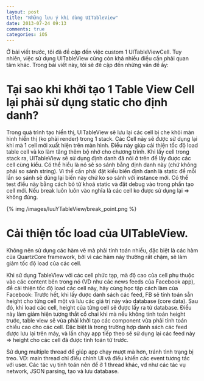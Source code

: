 ```yaml
---
layout: post
title: "Những lưu ý khi dùng UITableView"
date: 2013-07-24 09:13
comments: true
categories: iOS
---
```


Ở bài viết trước, tôi đã đề cập đến việc custom 1 UITableViewCell. Tuy nhiên, việc sử dụng UITableView cũng còn khá nhiều điều cần phải quan tâm khác. Trong bài viết này, tôi sẽ đề cập đến những vấn đề ấy:

# Tại sao khi khởi tạo 1 Table View Cell lại phải sử dụng static cho định danh?

Trong quá trình tạo hiển thị, UITableView sẽ lưu lại các cell bị che khỏi màn hình hiển thị (ko phải render) trong 1 stack. Các Cell này sẽ được sử dụng lại khi mà 1 cell mới xuất hiện trên màn hình. Điều này giúp cải thiện tốc độ load table cell và ko làm tăng thêm bộ nhớ cho chương trình. Khi lấy cell trong stack ra, UITableView sẽ sử dụng định danh đã nói ở trên để lấy được các cell cùng kiểu. Có thể hiểu là nó sẽ so sánh bằng định danh này (chứ không phải so sánh string). Vì thế cần phải đặt kiểu biến định danh là static để mỗi lần so sánh sẽ dùng lại biến này chứ ko so sánh với instance mới. Có thể test điều này bằng cách bỏ từ khoá static và đặt debug vào trong phần tạo cell mới. Nếu break luôn luôn vào nghĩa là các cell ko được sử dụng lại => không đúng.

{% img /images/luuYTableView/break_point.png %}

# Cải thiện tốc load của UITableView.

 Không nên sử dụng các hàm vẽ mà phải tính toán nhiều, đặc biệt là các hàm của QuartzCore framework, bởi vì các hàm này thường rất chậm, sẽ làm giảm tốc độ load của các cell.

 Khi sử dụng TableView với các cell phức tạp, mà độ cao của cell phụ thuộc vào các content bên trong nó (VD như các news feeds của Facebook app), để cải thiện tốc độ load các cell này, hãy cùng học tập cách làm của Facebook: Trước hết, khi lấy được danh sách các feed, FB sẽ tính toán sẵn height cho từng cell một và lưu các giá trị này vào database (core data). Sau đó, khi load các cell, height của từng cell sẽ được lấy ra từ database. Điều này làm giảm hiện tượng thắt cổ chai khi mà nếu không tính toán height trước, table view sẽ vừa phải khởi tạo các component vừa phải tính toán chiều cao cho các cell. Đặc biệt là trong trường hợp danh sách các feed được lưu lại trên máy, và lần chạy app tiếp theo sẽ sử dụng lại các feed này => height cho các cell đã được tính toán từ trước.

 Sử dụng multiple thread để giúp app chạy mượt mà hơn, tránh tình trạng bị treo. VD: main thread chỉ điều chỉnh UI và điều khiển các event tương tác với user. Các tác vụ tính toán nên để ở 1 thread khác, vd như các tác vụ network, JSON parsing, tạo và lưu database.

